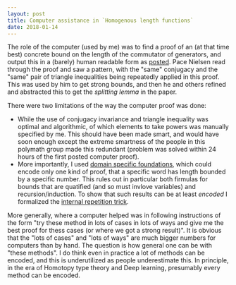 ```yaml
---
layout: post
title: Computer assistance in `Homogenous length functions`
date: 2018-01-14
---
```


The role of the computer (used by me) was to find a proof of an (at that time best) concrete bound on the length of the commutator of generators, and output this in a (barely) human readable form as [posted](https://github.com/siddhartha-gadgil/Superficial/wiki/A-commutator-bound). Pace Nielsen read through the proof and saw a pattern, with the "same" conjugacy and the "same" pair of triangle inequalities being repeatedly applied in this proof. This was used by him to get strong bounds, and then he and others refined and abstracted this to get the _splitting lemma_ in the paper.

There were two limitations of the way the computer proof was done:

* While the use of conjugacy invariance and triangle inequality was optimal and algorithmic, of which elements to take powers was manually specified by me. This should have been made smart, and would have soon enough except the extreme smartness of the people in this polymath group made this redundant (problem was solved within 24 hours of the first posted computer proof).
* More importantly, I used [domain specific foundations](https://github.com/siddhartha-gadgil/Superficial/blob/master/src/main/scala/freegroups/LinNormBound.scala), which could encode only one kind of proof, that a specific word has length bounded by a specific number. This rules out in particular both firmulas for bounds that are quatified (and so must invlove variables) and recursion/induction. To show that such results can be at least _encoded_ I formalized the [internal repetition trick](http://siddhartha-gadgil.github.io/ProvingGround/tuts/LengthFunctions.html).

More generally, where a computer helped was in following instructions of the form "try these method in lots of cases in lots of ways and give me the best proof for thess cases (or where we got a strong result)". It is obvious that the "lots of cases" and "lots of ways" are much bigger numbers for computers than by hand. The question is how general one can be with "these methods". I do think even in practice a lot of methods can be encoded, and  this is underutilized as people underestimate this. In principle, in the era of Homotopy type theory and Deep learning, presumably every method can be encoded.

